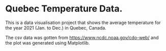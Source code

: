 # Quebec Temperature Data.

This is a data visualisation project that shows the average temperature for the year 2021 (Jan. to Dec.) in Quebec, Canada.


The csv data was gotten from https://www.ncdc.noaa.gov/cdo-web/ and the plot was generated using Matplotlib.
